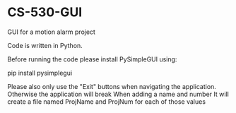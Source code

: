 # CS-530-GUI
GUI for a motion alarm project

Code is written in Python.

Before running the code please install PySimpleGUI using: 

pip install pysimplegui

Please also only use the "Exit" buttons when navigating the application. Otherwise the application will break
When adding a name and number It will create a file named ProjName and ProjNum for each of those values

